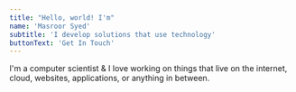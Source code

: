 ```yaml
---
title: "Hello, world! I'm"
name: 'Masroor Syed'
subtitle: 'I develop solutions that use technology'
buttonText: 'Get In Touch'
---
```


I'm a computer scientist & I love working on things that live on the internet, cloud, websites, applications, or anything in between.
